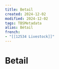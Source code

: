 ```yaml
---
title: Betail
created: 2024-12-02
modified: 2024-12-02
tags: TBSMetadata
alias: Bétail
french:
- "[[12534 Livestock]]"
---
```

# Betail
